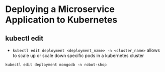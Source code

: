 # Deploying a Microservice Application to Kubernetes

## kubectl edit

- `kubectl edit deployment <deployment_name> -n <cluster_name>` allows to scale up or scale down specific pods in a kubernetes cluster

```
kubectl edit deployment mongodb -n robot-shop
```